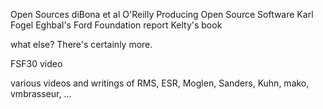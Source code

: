 
Open Sources diBona et al O'Reilly
Producing Open Source Software Karl Fogel
Eghbal's Ford Foundation report
Kelty's book

what else? There's certainly more.

FSF30 video

various videos and writings of RMS, ESR, Moglen, Sanders, Kuhn, mako, vmbrasseur, ...


